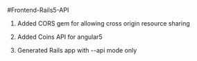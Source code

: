 #Frontend-Rails5-API

1. Added CORS gem for allowing cross origin resource sharing

2. Added Coins API for angular5

3. Generated Rails app with --api mode only


